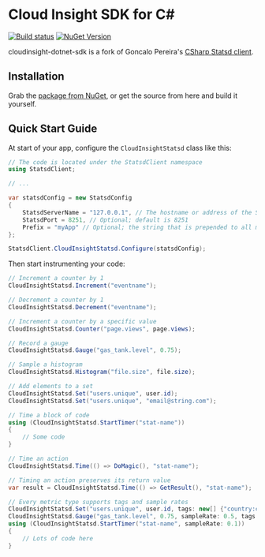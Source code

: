 Cloud Insight SDK for C#
================

[![Build status](https://ci.appveyor.com/api/projects/status/ve7fe95g45ev794n?svg=true)](https://ci.appveyor.com/project/startover/cloudinsight-dotnet-sdk)
[![NuGet Version](http://img.shields.io/nuget/v/cloudinsight-dotnet-sdk.svg?style=flat)](https://www.nuget.org/packages/cloudinsight-dotnet-sdk/)

cloudinsight-dotnet-sdk is a fork of Goncalo Pereira's [CSharp Statsd client](https://github.com/Pereingo/statsd-csharp-client).

Installation
------------

Grab the [package from NuGet](https://nuget.org/packages/cloudinsight-dotnet-sdk/), or get the source from here and build it yourself.

Quick Start Guide
-----------------

At start of your app, configure the `CloudInsightStatsd` class like this:

``` C#
// The code is located under the StatsdClient namespace
using StatsdClient;

// ...

var statsdConfig = new StatsdConfig
{
    StatsdServerName = "127.0.0.1", // The hostname or address of the StatsD server
    StatsdPort = 8251, // Optional; default is 8251
    Prefix = "myApp" // Optional; the string that is prepended to all metrics, by default no prefix will be prepended
};

StatsdClient.CloudInsightStatsd.Configure(statsdConfig);
```

Then start instrumenting your code:

``` C#
// Increment a counter by 1
CloudInsightStatsd.Increment("eventname");

// Decrement a counter by 1
CloudInsightStatsd.Decrement("eventname");

// Increment a counter by a specific value
CloudInsightStatsd.Counter("page.views", page.views);

// Record a gauge
CloudInsightStatsd.Gauge("gas_tank.level", 0.75);

// Sample a histogram
CloudInsightStatsd.Histogram("file.size", file.size);

// Add elements to a set
CloudInsightStatsd.Set("users.unique", user.id);
CloudInsightStatsd.Set("users.unique", "email@string.com");

// Time a block of code
using (CloudInsightStatsd.StartTimer("stat-name"))
{
    // Some code
}

// Time an action
CloudInsightStatsd.Time(() => DoMagic(), "stat-name");

// Timing an action preserves its return value
var result = CloudInsightStatsd.Time(() => GetResult(), "stat-name");

// Every metric type supports tags and sample rates
CloudInsightStatsd.Set("users.unique", user.id, tags: new[] {"country:canada"});
CloudInsightStatsd.Gauge("gas_tank.level", 0.75, sampleRate: 0.5, tags: new[] {"hybrid", "trial_1"});
using (CloudInsightStatsd.StartTimer("stat-name", sampleRate: 0.1))
{
    // Lots of code here
}
```

